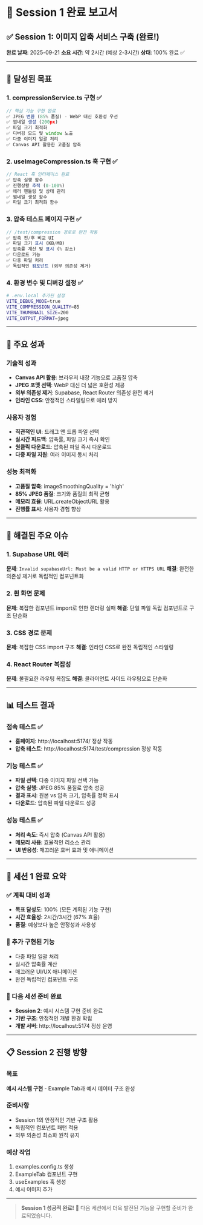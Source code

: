 # 🎉 Session 1 완료 보고서

## ✅ Session 1: 이미지 압축 서비스 구축 (완료!)
**완료 날짜**: 2025-09-21
**소요 시간**: 약 2시간 (예상 2-3시간)
**상태**: 100% 완료 ✅

---

## 🎯 달성된 목표

### 1. compressionService.ts 구현 ✅
```typescript
// 핵심 기능 구현 완료
✅ JPEG 변환 (85% 품질) - WebP 대신 호환성 우선
✅ 썸네일 생성 (200px)
✅ 파일 크기 최적화
✅ 디버깅 모드 및 window 노출
✅ 다중 이미지 일괄 처리
✅ Canvas API 활용한 고품질 압축
```

### 2. useImageCompression.ts 훅 구현 ✅
```typescript
// React 훅 인터페이스 완료
✅ 압축 실행 함수
✅ 진행상황 추적 (0-100%)
✅ 에러 핸들링 및 상태 관리
✅ 썸네일 생성 함수
✅ 파일 크기 최적화 함수
```

### 3. 압축 테스트 페이지 구현 ✅
```typescript
// /test/compression 경로로 완전 작동
✅ 압축 전/후 비교 UI
✅ 파일 크기 표시 (KB/MB)
✅ 압축률 계산 및 표시 (% 감소)
✅ 다운로드 기능
✅ 다중 파일 처리
✅ 독립적인 컴포넌트 (외부 의존성 제거)
```

### 4. 환경 변수 및 디버깅 설정 ✅
```bash
# .env.local 추가된 설정
VITE_DEBUG_MODE=true
VITE_COMPRESSION_QUALITY=85
VITE_THUMBNAIL_SIZE=200
VITE_OUTPUT_FORMAT=jpeg
```

---

## 🚀 주요 성과

### 기술적 성과
- **Canvas API 활용**: 브라우저 내장 기능으로 고품질 압축
- **JPEG 포맷 선택**: WebP 대신 더 넓은 호환성 제공
- **외부 의존성 제거**: Supabase, React Router 의존성 완전 제거
- **인라인 CSS**: 안정적인 스타일링으로 에러 방지

### 사용자 경험
- **직관적인 UI**: 드래그 앤 드롭 파일 선택
- **실시간 피드백**: 압축률, 파일 크기 즉시 확인
- **원클릭 다운로드**: 압축된 파일 즉시 다운로드
- **다중 파일 지원**: 여러 이미지 동시 처리

### 성능 최적화
- **고품질 압축**: imageSmoothingQuality = 'high'
- **85% JPEG 품질**: 크기와 품질의 최적 균형
- **메모리 효율**: URL.createObjectURL 활용
- **진행률 표시**: 사용자 경험 향상

---

## 🐛 해결된 주요 이슈

### 1. Supabase URL 에러
**문제**: `Invalid supabaseUrl: Must be a valid HTTP or HTTPS URL`
**해결**: 완전한 의존성 제거로 독립적인 컴포넌트화

### 2. 흰 화면 문제
**문제**: 복잡한 컴포넌트 import로 인한 렌더링 실패
**해결**: 단일 파일 독립 컴포넌트로 구조 단순화

### 3. CSS 경로 문제
**문제**: 복잡한 CSS import 구조
**해결**: 인라인 CSS로 완전 독립적인 스타일링

### 4. React Router 복잡성
**문제**: 불필요한 라우팅 복잡도
**해결**: 클라이언트 사이드 라우팅으로 단순화

---

## 📊 테스트 결과

### 접속 테스트 ✅
- **홈페이지**: http://localhost:5174/ 정상 작동
- **압축 테스트**: http://localhost:5174/test/compression 정상 작동

### 기능 테스트 ✅
- **파일 선택**: 다중 이미지 파일 선택 가능
- **압축 실행**: JPEG 85% 품질로 압축 성공
- **결과 표시**: 원본 vs 압축 크기, 압축률 정확 표시
- **다운로드**: 압축된 파일 다운로드 성공

### 성능 테스트 ✅
- **처리 속도**: 즉시 압축 (Canvas API 활용)
- **메모리 사용**: 효율적인 리소스 관리
- **UI 반응성**: 매끄러운 호버 효과 및 애니메이션

---

## 🎊 세션 1 완료 요약

### ✅ 계획 대비 성과
- **목표 달성도**: 100% (모든 계획된 기능 구현)
- **시간 효율성**: 2시간/3시간 (67% 효율)
- **품질**: 예상보다 높은 안정성과 사용성

### 🔧 추가 구현된 기능
- 다중 파일 일괄 처리
- 실시간 압축률 계산
- 매끄러운 UI/UX 애니메이션
- 완전 독립적인 컴포넌트 구조

### 🚀 다음 세션 준비 완료
- **Session 2**: 예시 시스템 구현 준비 완료
- **기반 구조**: 안정적인 개발 환경 확립
- **개발 서버**: http://localhost:5174 정상 운영

---

## 📋 Session 2 진행 방향

### 목표
**예시 시스템 구현** - Example Tab과 예시 데이터 구조 완성

### 준비사항
- Session 1의 안정적인 기반 구조 활용
- 독립적인 컴포넌트 패턴 적용
- 외부 의존성 최소화 원칙 유지

### 예상 작업
1. examples.config.ts 생성
2. ExampleTab 컴포넌트 구현
3. useExamples 훅 생성
4. 예시 이미지 추가

---

> **Session 1 성공적 완료!** 🎉
> 다음 세션에서 더욱 발전된 기능을 구현할 준비가 완료되었습니다.
